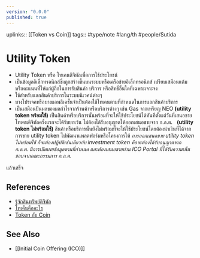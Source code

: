 ```yaml
---
version: "0.0.0"
published: true
---
```

uplinks:: [[Token vs Coin]]
tags:: #type/note #lang/th #people/Sutida
# Utility Token
- Utility Token หรือ โทเคนดิจิทัลเพื่อการใช้ประโยชน์ 
- เป็นข้อมูลอิเล็กทรอนิกส์ซึ่งถูกสร้างขึ้นบนระบบหรือเครือข่ายอิเล็กทรอนิกส์ เปรียบเสมือนแต้มหรือคะแนนที่ให้แก่ผู้ถือในการรับสินค้า บริการ หรือสิทธิ์อื่นใดที่เฉพาะเจาะจง
-   ใช้สำหรับแลกสินค้าบริการในระบบนิเวศน์ต่างๆ
-   บางโปรเจคหรือบางแอพลิเคชั่นจำเป็นต้องใช้โทเคนตามที่กำหนดในการแลกสินค้าบริการ 
-   เป็นเสมือนปันผลของผลกำไรจากร้านค้าหรือบริการต่างๆ เช่น Gas จากเหรียญ NEO
**(utility token พร้อมใช้)**
เป็นสินค้าหรือบริการนั้นพร้อมที่จะให้ใช้ประโยชน์ได้ทันทีตั้งแต่วันที่เสนอขายโทเคนดิจิทัลครั้งแรกจะได้รับยกเว้น ไม่ต้องได้รับอนุญาตให้ออกเสนอขายจาก ก.ล.ต. 
 **(utility token ไม่พร้อมใช้)**
สินค้าหรือบริการนั้นยังไม่พร้อมที่จะให้ใช้ประโยชน์โดยต้องนำเงินที่ได้จากการขาย utility token ไปพัฒนาแพลตฟอร์มหรือโครงการให้
*การออกเสนอขาย utility token ไม่พร้อมใช้ ก็จะต้องปฏิบัติเช่นเดียวกับ investment token คือจะต้องได้รับอนุญาตจาก ก.ล.ต. มีการเปิดเผยข้อมูลตามที่กำหนด และต้องเสนอขายผ่าน ICO Portal ที่ได้รับความเห็นชอบจากคณะกรรมการ ก.ล.ต.*

แล้วเสร็จ 
## References
- [รู้จักสินทรัพย์ดิจิทัล](https://www.efinancethai.com/Fintech/FintechMain.aspx?release=y&name=ft_202102101517)
- [โทเค็นคืออะไร](https://www.coinbase.com/th/learn/crypto-basics/what-is-a-token)
- [Token กับ Coin ](https://www.marketingoops.com/exclusive/insider-exclusive/token-coin-bitcoin/)

## See Also
- [[Initial Coin Offering (ICO)]]
